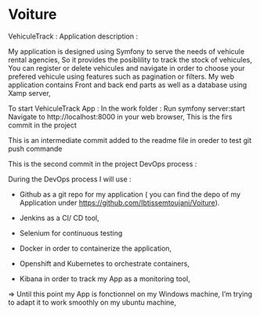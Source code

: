 # Voiture
VehiculeTrack : Application description :

My application is designed using Symfony to serve the needs of vehicule rental agencies, So it provides the posiblility to track the stock of vehicules,
You can register or delete vehicules and navigate in order to choose your prefered vehicule using features such as pagination or filters.
My web application contains Front and back end parts as well as a database using Xamp server,

To start VehiculeTrack App :
In the work folder :
	Run symfony server:start 
	Navigate to http://localhost:8000 in your web browser,
This is the firs commit in the project

This is an intermediate commit added to the readme file in oreder to test git push commande

This is the second commit in the project
DevOps process :

During the DevOps process I will use :
	
-  Github as a git repo for my application ( you can find the depo of my Application under https://github.com/Ibtissemtoujani/Voiture).

-  Jenkins as a CI/ CD tool,

-  Selenium for continuous testing

-  Docker in order to containerize the application,

-  Openshift and Kubernetes to orchestrate containers,

-  Kibana in order to track my App as a monitoring tool,

⇒ Until this point my App is fonctionnel on my Windows machine, I’m trying to adapt it to work smoothly on my ubuntu machine,

